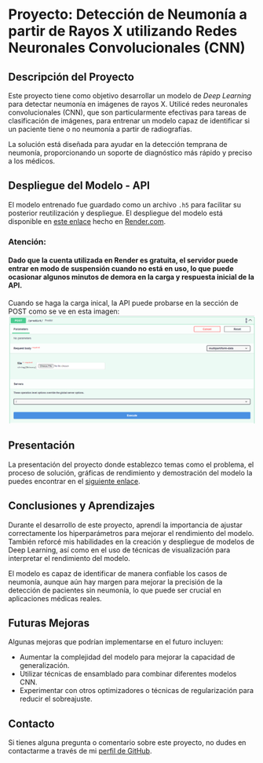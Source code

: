 # Proyecto: Detección de Neumonía a partir de Rayos X utilizando Redes Neuronales Convolucionales (CNN)

## Descripción del Proyecto

Este proyecto tiene como objetivo desarrollar un modelo de *Deep Learning* para detectar neumonía en imágenes de rayos X. Utilicé redes neuronales convolucionales (CNN), que son particularmente efectivas para tareas de clasificación de imágenes, para entrenar un modelo capaz de identificar si un paciente tiene o no neumonía a partir de radiografías.

La solución está diseñada para ayudar en la detección temprana de neumonía, proporcionando un soporte de diagnóstico más rápido y preciso a los médicos.

## Despliegue del Modelo - API
El modelo entrenado fue guardado como un archivo `.h5` para facilitar su posterior reutilización y despliegue. El despliegue del modelo está disponible en [este enlace](https://udd-proyecto-ds-ia-m7-api.onrender.com/docs) hecho en [Render.com](https://render.com/). 

### Atención: 
#### Dado que la cuenta utilizada en Render es gratuita, el servidor puede entrar en modo de suspensión cuando no está en uso, lo que puede ocasionar algunos minutos de demora en la carga y respuesta inicial de la API.

Cuando se haga la carga inical, la API puede probarse en la sección de POST como se ve en esta imagen:
![FastAPI](images/fastapipost.png)

## Presentación
La presentación del proyecto donde establezco temas como el problema, el proceso de solución, gráficas de rendimiento y demostración del modelo la puedes encontrar en el [siguiente enlace](https://drive.google.com/file/d/1HkzzhqFKP5pWlWxZ3JN2d3-sYNoqOzHr/view?usp=sharing).

## Conclusiones y Aprendizajes
Durante el desarrollo de este proyecto, aprendí la importancia de ajustar correctamente los hiperparámetros para mejorar el rendimiento del modelo. También reforcé mis habilidades en la creación y despliegue de modelos de Deep Learning, así como en el uso de técnicas de visualización para interpretar el rendimiento del modelo.

El modelo es capaz de identificar de manera confiable los casos de neumonía, aunque aún hay margen para mejorar la precisión de la detección de pacientes sin neumonía, lo que puede ser crucial en aplicaciones médicas reales.

## Futuras Mejoras
Algunas mejoras que podrían implementarse en el futuro incluyen:

- Aumentar la complejidad del modelo para mejorar la capacidad de generalización.
- Utilizar técnicas de ensamblado para combinar diferentes modelos CNN.
- Experimentar con otros optimizadores o técnicas de regularización para reducir el sobreajuste.

## Contacto
Si tienes alguna pregunta o comentario sobre este proyecto, no dudes en contactarme a través de mi [perfil de GitHub](https://github.com/Franco-Odone).